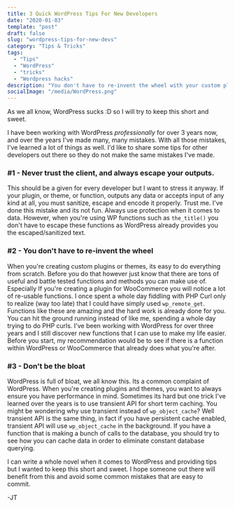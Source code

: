 ```yaml
---
title: 3 Quick WordPress Tips For New Developers
date: "2020-01-03"
template: "post"
draft: false
slug: "wordpress-tips-for-new-devs"
category: "Tips & Tricks"
tags:
  - "Tips"
  - "WordPress"
  - "tricks"
  - "Wordpress hacks"
description: "You don't have to re-invent the wheel with your custom plugins"
socialImage: "/media/WordPress.png"
---
```


As we all know, WordPress sucks :D so I will try to keep this short and sweet.

I have been working with WordPress *professionally* for over 3 years now, and over the years I've made many, many mistakes. With all those mistakes, I've learned a lot of things as well. I'd like to share some tips for other developers out there so they do not make the same mistakes I've made.

### #1 - Never trust the client, and always escape your outputs.
This should be a given for every developer but I want to stress it anyway. If your plugin, or theme, or function, outputs any data or accepts input of any kind at all, you must sanitize, escape and encode it properly. Trust me. I've done this mistake and its not fun. Always use protection when it comes to data. However, when you're using WP functions such as `the_title()` you don't have to escape these functions as WordPress already provides you the escaped/sanitized text. 

### #2 - You don't have to re-invent the wheel
When you're creating custom plugins or themes, its easy to do everything from scratch. Before you do that however just know that there are tons of useful and battle tested functions and methods you can make use of. Especially If you're creating a plugin for WooCommerce you will notice a lot of re-usable functions. I once spent a whole day fiddling with PHP Curl only to realize (way too late) that I could have simply used `wp_remote_get`. Functions like these are amazing and the hard work is already done for you. You can hit the ground running instead of like me, spending a whole day trying to do PHP curls. I've been working with WordPress for over three years and I still discover new functions that I can use to make my life easier. Before you start, my recommendation would be to see if there is a function within WordPress or WooCommerce that already does what you're after.

### #3 - Don't be the bloat
WordPress is full of bloat, we all know this. Its a common complaint of WordPress. When you're creating plugins and themes, you want to always ensure you have performance in mind. Sometimes its hard but one trick I've learned over the years is to use transient API for short term caching. You might be wondering why use transient instead of `wp_object_cache`? Well transient API is the same thing, in fact if you have persistent cache enabled, transient API will use `wp_object_cache` in the background. If you have a function that is making a bunch of calls to the database, you should try to see how you can cache data in order to eliminate constant database querying.

I can write a whole novel when it comes to WordPress and providing tips but I wanted to keep this short and sweet. I hope someone out there will benefit from this and avoid some common mistakes that are easy to commit. 

-JT